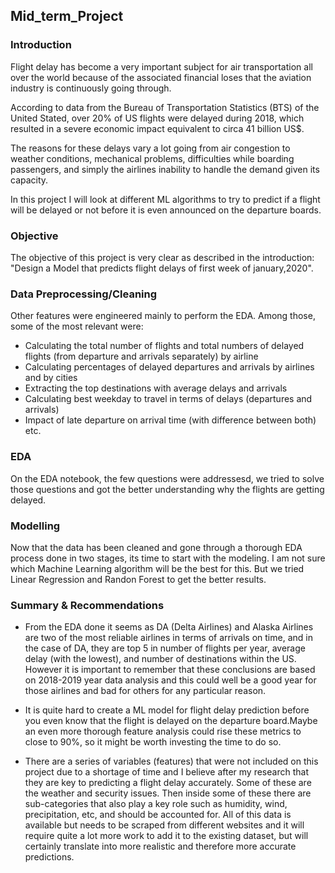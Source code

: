 ## Mid_term_Project
### Introduction
Flight delay has become a very important subject for air transportation all over the world because of the associated financial loses that the aviation industry is continuously going through.

According to data from the Bureau of Transportation Statistics (BTS) of the United Stated, over 20% of US flights were delayed during 2018, which resulted in a severe economic impact equivalent to circa 41 billion US$.

The reasons for these delays vary a lot going from air congestion to weather conditions, mechanical problems, difficulties while boarding passengers, and simply the airlines inability to handle the demand given its capacity.

In this project I will look at different ML algorithms to try to predict if a flight will be delayed or not before it is even announced on the departure boards. 
### Objective
The objective of this project is very clear as described in the introduction: "Design a Model that predicts flight delays of first week of january,2020".

### Data Preprocessing/Cleaning
Other features were engineered mainly to perform the EDA. Among those, some of the most relevant were:

- Calculating the total number of flights and total numbers of delayed flights (from departure and arrivals separately) by airline
- Calculating percentages of delayed departures and arrivals by airlines and by cities
- Extracting the top destinations with average delays and arrivals
- Calculating best weekday to travel in terms of delays (departures and arrivals)
- Impact of late departure on arrival time (with difference between both) etc.

### EDA
On the EDA notebook, the few questions were addressesd, we tried to solve those questions and got the better understanding why the flights are getting delayed.

### Modelling
Now that the data has been cleaned and gone through a thorough EDA process done in two stages, its time to start with the modeling.
I am not sure which Machine Learning algorithm will be the best for this. But we tried Linear Regression and Randon Forest to get the better results.

### Summary & Recommendations

- From the EDA done it seems as DA (Delta Airlines) and Alaska Airlines are two of the most reliable airlines in terms of arrivals on time, and in the case of DA, they are top 5 in number of flights per year, average delay (with the lowest), and number of destinations within the US. However it is important to remember that these conclusions are based on 2018-2019 year data analysis and this could well be a good year for those airlines and bad for others for any particular reason.

- It is quite hard to create a ML model for flight delay prediction before you even know that the flight is delayed on the departure board.Maybe an even more thorough feature analysis could rise these metrics to close to 90%, so it might be worth investing the time to do so.

- There are a series of variables (features) that were not included on this project due to a shortage of time and I believe after my research that they are key to predicting a flight delay accurately. Some of these are the weather and security issues. Then inside some of these there are sub-categories that also play a key role such as humidity, wind, precipitation, etc, and should be accounted for. All of this data is available but needs to be scraped from different websites and it will require quite a lot more work to add it to the existing dataset, but will certainly translate into more realistic and therefore more accurate predictions.
